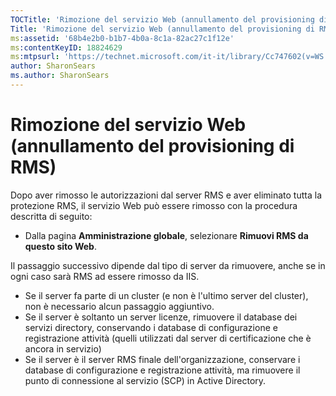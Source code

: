 ```yaml
---
TOCTitle: 'Rimozione del servizio Web (annullamento del provisioning di RMS)'
Title: 'Rimozione del servizio Web (annullamento del provisioning di RMS)'
ms:assetid: '68b4e2b0-b1b7-4b0a-8c1a-82ac27c1f12e'
ms:contentKeyID: 18824629
ms:mtpsurl: 'https://technet.microsoft.com/it-it/library/Cc747602(v=WS.10)'
author: SharonSears
ms.author: SharonSears
---
```


Rimozione del servizio Web (annullamento del provisioning di RMS)
=================================================================

Dopo aver rimosso le autorizzazioni dal server RMS e aver eliminato tutta la protezione RMS, il servizio Web può essere rimosso con la procedura descritta di seguito:

-   Dalla pagina **Amministrazione globale**, selezionare **Rimuovi RMS da questo sito Web**.

Il passaggio successivo dipende dal tipo di server da rimuovere, anche se in ogni caso sarà RMS ad essere rimosso da IIS.

-   Se il server fa parte di un cluster (e non è l'ultimo server del cluster), non è necessario alcun passaggio aggiuntivo.
-   Se il server è soltanto un server licenze, rimuovere il database dei servizi directory, conservando i database di configurazione e registrazione attività (quelli utilizzati dal server di certificazione che è ancora in servizio)
-   Se il server è il server RMS finale dell'organizzazione, conservare i database di configurazione e registrazione attività, ma rimuovere il punto di connessione al servizio (SCP) in Active Directory.
